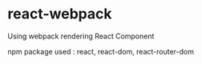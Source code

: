 # react-webpack

Using webpack rendering React Component

npm package used : react, react-dom, react-router-dom
